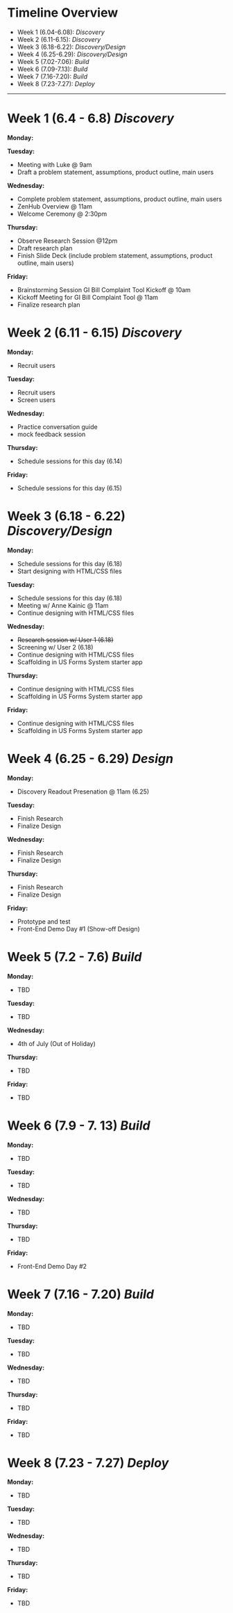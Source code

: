 # Timeline Overview
* Week 1 (6.04-6.08): *Discovery*
* Week 2 (6.11-6.15): *Discovery*
* Week 3 (6.18-6.22): *Discovery/Design*
* Week 4 (6.25-6.29): *Discovery/Design*
* Week 5 (7.02-7.06): *Build*
* Week 6 (7.09-7.13): *Build* 
* Week 7 (7.16-7.20): *Build* 
* Week 8 (7.23-7.27): *Deploy* 
<hr/>

# Week 1 (6.4 - 6.8) *Discovery*
**Monday:**

**Tuesday:**
+ Meeting with Luke @ 9am 
+ Draft a problem statement, assumptions, product outline, main users 

**Wednesday:**
+ Complete problem statement, assumptions, product outline, main users 
+ ZenHub Overview @ 11am
+ Welcome Ceremony @ 2:30pm

**Thursday:**
+ Observe Research Session @12pm
+ Draft research plan
+ Finish Slide Deck (include problem statement, assumptions, product outline, main users)

**Friday:**
+ Brainstorming Session GI Bill Complaint Tool Kickoff @ 10am
+ Kickoff Meeting for GI Bill Complaint Tool @ 11am
+ Finalize research plan

# Week 2 (6.11 - 6.15) *Discovery*
**Monday:**
+ Recruit users 

**Tuesday:**
+ Recruit users
+ Screen users 

**Wednesday:** 

+ Practice conversation guide 
+ mock feedback session

**Thursday:**

+ Schedule sessions for this day (6.14) 

**Friday:**

+ Schedule sessions for this day (6.15)

# Week 3 (6.18 - 6.22) *Discovery/Design*
**Monday:**

+ Schedule sessions for this day (6.18) 
+ Start designing with HTML/CSS files

**Tuesday:**

+ Schedule sessions for this day (6.18) 
+ Meeting w/ Anne Kainic @ 11am
+ Continue designing with HTML/CSS files

**Wednesday:**

+ ~~Research session w/ User 1 (6.18)~~
+ Screening w/ User 2 (6.18)
+ Continue designing with HTML/CSS files
+ Scaffolding in US Forms System starter app

**Thursday:**

+ Continue designing with HTML/CSS files
+ Scaffolding in US Forms System starter app

**Friday:**

+ Continue designing with HTML/CSS files
+ Scaffolding in US Forms System starter app

# Week 4 (6.25 - 6.29) *Design*
**Monday:**

+ Discovery Readout Presenation @ 11am (6.25)

**Tuesday:**

+ Finish Research
+ Finalize Design

**Wednesday:**

+ Finish Research
+ Finalize Design

**Thursday:**

+ Finish Research
+ Finalize Design


**Friday:**

+ Prototype and test
+ Front-End Demo Day #1 (Show-off Design)

# Week 5 (7.2 - 7.6) *Build*
**Monday:**

+ TBD

**Tuesday:**

+ TBD

**Wednesday:**

+ 4th of July (Out of Holiday)

**Thursday:**

+ TBD

**Friday:**

+ TBD

# Week 6 (7.9 - 7. 13) *Build*
**Monday:**

+ TBD

**Tuesday:**

+ TBD

**Wednesday:**

+ TBD

**Thursday:**

+ TBD

**Friday:**

+ Front-End Demo Day #2

# Week 7 (7.16 - 7.20) *Build*

**Monday:**

+ TBD

**Tuesday:**

+ TBD

**Wednesday:**

+ TBD

**Thursday:**

+ TBD

**Friday:**

+ TBD

# Week 8 (7.23 - 7.27) *Deploy*

**Monday:**

+ TBD

**Tuesday:**

+ TBD

**Wednesday:**

+ TBD

**Thursday:**

+ TBD

**Friday:**

+ TBD
